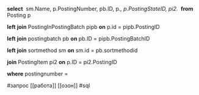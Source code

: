**select**  sm.Name, p.PostingNumber, pb.ID, p.*, p.PostingStateID, pi2.*  **from** Posting p 

**left** **join** PostingInPostingBatch pipb **on** p.id = pipb.PostingID 

**left** **join** postingbatch pb **on** pb.ID = pipb.PostingBatchID 

**left** **join** sortmethod sm **on** sm.id = pb.sortmethodid

**join** PostingItem pi2 **on** p.ID = pi2.PostingID 

**where** postingnumber =

#запрос [[работа]]  [[озон]] #sql 